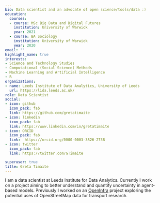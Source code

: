 ```yaml
---
bio: Data scientist and an advocate of open science/tools/data :)
education:
  courses:
  - course: MSc Big Data and Digital Futures
    institution: University of Warwick
    year: 2021
  - course: BA Sociology
    institution: University of Warwick
    year: 2020
email: ""
highlight_name: true
interests:
- Science and Technology Studies
- Computational (Social Science) Methods
- Machine Learning and Artificial Intelligence
- R
organizations:
- name: Leeds Institute of Data Analytics, University of Leeds
  url: https://lida.leeds.ac.uk/
role: Data Scientist
social:
- icon: github
  icon_pack: fab
  link: https://github.com/gretatimaite
- icon: linkedin
  icon_pack: fab
  link: https://www.linkedin.com/in/gretatimaite
- icon: ORCID
  icon_pack: fab
  link:  https://orcid.org/0000-0003-3826-2738 
- icon: twitter
  icon_pack: fab
  link: https://twitter.com/GTimaite

superuser: true
title: Greta Timaite
---
```


I am a data scientist at Leeds Institute for Data Analytics. Currently I work on a project aiming to better understand and quantify uncertainty in agent-based models. Previously I worked on an [OpenInfra](https://github.com/udsleeds/openinfra) project exploring the potential uses of OpenStreetMap data for transport research.